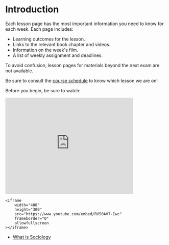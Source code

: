 # Introduction

Each lesson page has the most important information you need to know for each week. Each page includes:
* Learning outcomes for the lesson.
* Links to the relevant book chapter and videos.
* Information on the week's film.
* A list of weekly assignment and deadlines.

To avoid confusion, lesson pages for materials beyond the next exam are not available.

Be sure to consult the [course schedule](https://soci101.org/syllabus/schedule.html) to know which lesson we are on!

Before you begin, be sure to watch:



<iframe
    width="400"
    height="300"
    src="https://www.youtube.com/watch?v=YnCJU6PaCio"
    frameborder="0"></iframe>




    <iframe
        width="400"
        height="300"
        src="https://www.youtube.com/embed/RV50AV7-Iwc"
        frameborder="0"
        allowfullscreen
    ></iframe>



* [What is Sociology](https://www.youtube.com/watch?v=YnCJU6PaCio)
